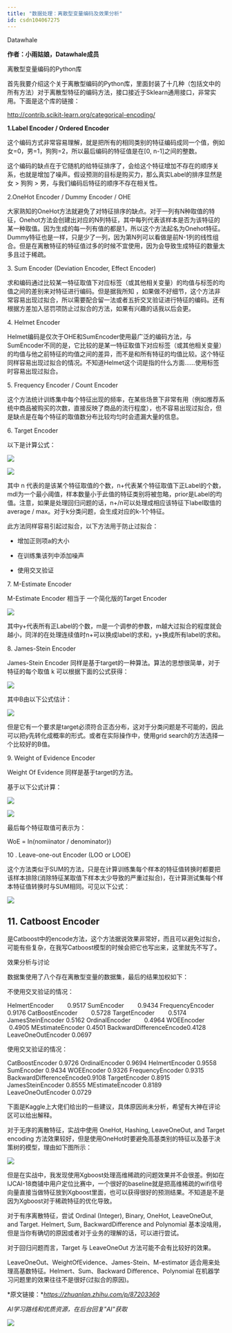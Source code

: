 ```yaml
---
title: "数据处理：离散型变量编码及效果分析"
id: csdn104067275
---
```


Datawhale

****作者：小雨姑娘，Datawhale成员****

离散型变量编码的Python库

首先我要介绍这个关于离散型编码的Python库，里面封装了十几种（包括文中的所有方法）对于离散型特征的编码方法，接口接近于Sklearn通用接口，非常实用。下面是这个库的链接：

http://contrib.scikit-learn.org/categorical-encoding/

**1.Label Encoder / Ordered Encoder**

这个编码方式非常容易理解，就是把所有的相同类别的特征编码成同一个值，例如女=0，男=1，狗狗=2，所以最后编码的特征值是在[0, n-1]之间的整数。

这个编码的缺点在于它随机的给特征排序了，会给这个特征增加不存在的顺序关系，也就是增加了噪声。假设预测的目标是购买力，那么真实Label的排序显然是 女 > 狗狗 > 男，与我们编码后特征的顺序不存在相关性。

2.OneHot Encoder / Dummy Encoder / OHE

大家熟知的OneHot方法就避免了对特征排序的缺点。对于一列有N种取值的特征，Onehot方法会创建出对应的N列特征，其中每列代表该样本是否为该特征的某一种取值。因为生成的每一列有值的都是1，所以这个方法起名为Onehot特征。Dummy特征也是一样，只是少了一列，因为第N列可以看做是前N-1列的线性组合。但是在离散特征的特征值过多的时候不宜使用，因为会导致生成特征的数量太多且过于稀疏。

3\. Sum Encoder (Deviation Encoder, Effect Encoder)

求和编码通过比较某一特征取值下对应标签（或其他相关变量）的均值与标签的均值之间的差别来对特征进行编码。但是据我所知 ，如果做不好细节，这个方法非常容易出现过拟合，所以需要配合留一法或者五折交叉验证进行特征的编码。还有根据方差加入惩罚项防止过拟合的方法，如果有兴趣的话我以后会更。

4\. Helmet Encoder

Helmet编码是仅次于OHE和SumEncoder使用最广泛的编码方法，与SumEncoder不同的是，它比较的是某一特征取值下对应标签（或其他相关变量）的均值与他之前特征的均值之间的差异，而不是和所有特征的均值比较。这个特征同样容易出现过拟合的情况。不知道Helmet这个词是指的什么方面……使用标签时容易出现过拟合。

5\. Frequency Encoder / Count Encoder

这个方法统计训练集中每个特征出现的频率，在某些场景下非常有用（例如推荐系统中商品被购买的次数，直接反映了商品的流行程度），也不容易出现过拟合，但是缺点是在每个特征的取值数分布比较均匀时会遗漏大量的信息。

6\. Target Encoder

以下是计算公式：

![](../img/04152904d56c45e5c054594efabce5cb.png)

![](../img/aa1cf3b1c2b82691e23af10b17ebbd24.png)

其中 n 代表的是该某个特征取值的个数，n+代表某个特征取值下正Label的个数，mdl为一个最小阈值，样本数量小于此值的特征类别将被忽略，prior是Label的均值。注意，如果是处理回归问题的话，n+/n可以处理成相应该特征下label取值的average / max。对于k分类问题，会生成对应的k-1个特征。

此方法同样容易引起过拟合，以下方法用于防止过拟合：

*   增加正则项a的大小

*   在训练集该列中添加噪声

*   使用交叉验证

7\. M-Estimate Encoder

M-Estimate Encoder 相当于 一个简化版的Target Encoder

![](../img/b7a5694154a74d177917af10ec7845b4.png)

其中y+代表所有正Label的个数，m是一个调参的参数，m越大过拟合的程度就会越小，同洋的在处理连续值时n+可以换成label的求和，y+换成所有label的求和。

8\. James-Stein Encoder

James-Stein Encoder 同样是基于target的一种算法。算法的思想很简单，对于特征的每个取值 k 可以根据下面的公式获得：

![](../img/72a7ff44a18a0cff07132f122f865473.png)

其中B由以下公式估计：

![](../img/872da09cfe173ccd7c357136fd789c2f.png)

但是它有一个要求是target必须符合正态分布，这对于分类问题是不可能的，因此可以把y先转化成概率的形式。或者在实际操作中，使用grid search的方法选择一个比较好的B值。

9\. Weight of Evidence Encoder

Weight Of Evidence 同样是基于target的方法。

基于以下公式计算：

![](../img/b978cfc304c7d62def19ab481bfd9569.png)

![](../img/ec359824a59985cfe94934cffdf0e241.png)

最后每个特征取值可表示为：

WoE = ln(nomiinator / denominator})

10 . Leave-one-out Encoder (LOO or LOOE)

这个方法类似于SUM的方法，只是在计算训练集每个样本的特征值转换时都要把该样本排除(消除特征某取值下样本太少导致的严重过拟合)，在计算测试集每个样本特征值转换时与SUM相同。可见以下公式：

![](../img/f83d45aab2cea4d07f57fa29bb542c3d.png)

## 11\. Catboost Encoder

是Catboost中的encode方法，这个方法据说效果非常好，而且可以避免过拟合，可能有些复杂，在我写Catboost模型的时候会把它也写出来，这里就先不写了。

效果分析与讨论

数据集使用了八个存在离散型变量的数据集，最后的结果加权如下：

不使用交叉验证的情况：

HelmertEncoder        0.9517 SumEncoder        0.9434 FrequencyEncoder 0.9176 CatBoostEncoder        0.5728 TargetEncoder        0.5174 JamesSteinEncoder 0.5162 OrdinalEncoder        0.4964 WOEEncoder        0.4905 MEstimateEncoder 0.4501 BackwardDifferenceEncode0.4128 LeaveOneOutEncoder 0.0697

使用交叉验证的情况：

CatBoostEncoder 0.9726 OrdinalEncoder 0.9694 HelmertEncoder 0.9558 SumEncoder 0.9434 WOEEncoder 0.9326 FrequencyEncoder 0.9315 BackwardDifferenceEncode0.9108 TargetEncoder 0.8915 JamesSteinEncoder 0.8555 MEstimateEncoder 0.8189 LeaveOneOutEncoder 0.0729

下面是Kaggle上大佬们给出的一些建议，具体原因尚未分析，希望有大神在评论区可以给出解释。

对于无序的离散特征，实战中使用 OneHot, Hashing, LeaveOneOut, and Target encoding 方法效果较好，但是使用OneHot时要避免高基类别的特征以及基于决策树的模型，理由如下图所示：

![](../img/1f1ae3964284de7c7610b6a596bc4d34.png)

但是在实战中，我发现使用Xgboost处理高维稀疏的问题效果并不会很差。例如在IJCAI-18商铺中用户定位比赛中，一个很好的baseline就是把高维稀疏的wifi信号向量直接当做特征放到Xgboost里面，也可以获得很好的预测结果。不知道是不是因为Xgboost对于稀疏特征的优化导致。

对于有序离散特征，尝试 Ordinal (Integer), Binary, OneHot, LeaveOneOut, and Target. Helmert, Sum, BackwardDifference and Polynomial 基本没啥用，但是当你有确切的原因或者对于业务的理解的话，可以进行尝试。

对于回归问题而言，Target 与 LeaveOneOut 方法可能不会有比较好的效果。

LeaveOneOut、WeightOfEvidence、James-Stein、M-estimator 适合用来处理高基数特征。Helmert、Sum、Backward Difference、Polynomial 在机器学习问题里的效果往往不是很好(过拟合的原因)。

*原文链接：**https://zhuanlan.zhihu.com/p/87203369*

*AI学习路线和优质资源，在后台回复"AI"获取*

![](../img/ac1260bd6d55ebcd4401293b8b1ef5ff.png)